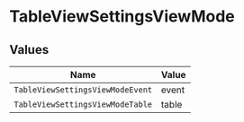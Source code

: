 # TableViewSettingsViewMode


## Values

| Name                             | Value                            |
| -------------------------------- | -------------------------------- |
| `TableViewSettingsViewModeEvent` | event                            |
| `TableViewSettingsViewModeTable` | table                            |